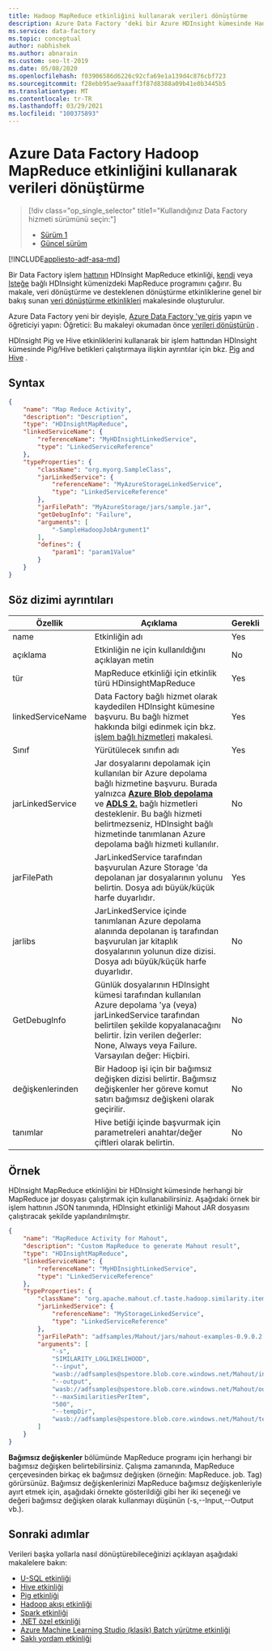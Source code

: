 ```yaml
---
title: Hadoop MapReduce etkinliğini kullanarak verileri dönüştürme
description: Azure Data Factory 'deki bir Azure HDInsight kümesinde Hadoop MapReduce programlarını çalıştırarak verileri nasıl işleyebileceğinizi öğrenin.
ms.service: data-factory
ms.topic: conceptual
author: nabhishek
ms.author: abnarain
ms.custom: seo-lt-2019
ms.date: 05/08/2020
ms.openlocfilehash: f03906586d6226c92cfa69e1a139d4c876cbf723
ms.sourcegitcommit: f28ebb95ae9aaaff3f87d8388a09b41e0b3445b5
ms.translationtype: MT
ms.contentlocale: tr-TR
ms.lasthandoff: 03/29/2021
ms.locfileid: "100375893"
---
```

# <a name="transform-data-using-hadoop-mapreduce-activity-in-azure-data-factory"></a>Azure Data Factory Hadoop MapReduce etkinliğini kullanarak verileri dönüştürme

> [!div class="op_single_selector" title1="Kullandığınız Data Factory hizmeti sürümünü seçin:"]
> * [Sürüm 1](v1/data-factory-map-reduce.md)
> * [Güncel sürüm](transform-data-using-hadoop-map-reduce.md)

[!INCLUDE[appliesto-adf-asa-md](includes/appliesto-adf-asa-md.md)]

Bir Data Factory işlem [hattının](concepts-pipelines-activities.md) HDInsight MapReduce etkinliği, [kendi](compute-linked-services.md#azure-hdinsight-linked-service) veya [Isteğe](compute-linked-services.md#azure-hdinsight-on-demand-linked-service) bağlı HDInsight kümenizdeki MapReduce programını çağırır. Bu makale, veri dönüştürme ve desteklenen dönüştürme etkinliklerine genel bir bakış sunan [veri dönüştürme etkinlikleri](transform-data.md) makalesinde oluşturulur.

Azure Data Factory yeni bir deyişle, [Azure Data Factory 'ye giriş](introduction.md) yapın ve öğreticiyi yapın: Öğretici: Bu makaleyi okumadan önce [verileri dönüştürün](tutorial-transform-data-spark-powershell.md) .

HDInsight Pig ve Hive etkinliklerini kullanarak bir işlem hattından HDInsight kümesinde Pig/Hive betikleri çalıştırmaya ilişkin ayrıntılar için bkz. [Pig](transform-data-using-hadoop-pig.md) and [Hive](transform-data-using-hadoop-hive.md) .

## <a name="syntax"></a>Syntax

```json
{
    "name": "Map Reduce Activity",
    "description": "Description",
    "type": "HDInsightMapReduce",
    "linkedServiceName": {
        "referenceName": "MyHDInsightLinkedService",
        "type": "LinkedServiceReference"
    },
    "typeProperties": {
        "className": "org.myorg.SampleClass",
        "jarLinkedService": {
            "referenceName": "MyAzureStorageLinkedService",
            "type": "LinkedServiceReference"
        },
        "jarFilePath": "MyAzureStorage/jars/sample.jar",
        "getDebugInfo": "Failure",
        "arguments": [
            "-SampleHadoopJobArgument1"
        ],
        "defines": {
            "param1": "param1Value"
        }
    }
}
```

## <a name="syntax-details"></a>Söz dizimi ayrıntıları

| Özellik          | Açıklama                              | Gerekli |
| ----------------- | ---------------------------------------- | -------- |
| name              | Etkinliğin adı                     | Yes      |
| açıklama       | Etkinliğin ne için kullanıldığını açıklayan metin | No       |
| tür              | MapReduce etkinliği için etkinlik türü HDinsightMapReduce | Yes      |
| linkedServiceName | Data Factory bağlı hizmet olarak kaydedilen HDInsight kümesine başvuru. Bu bağlı hizmet hakkında bilgi edinmek için bkz. [işlem bağlı hizmetleri](compute-linked-services.md) makalesi. | Yes      |
| Sınıf         | Yürütülecek sınıfın adı         | Yes      |
| jarLinkedService  | Jar dosyalarını depolamak için kullanılan bir Azure depolama bağlı hizmetine başvuru. Burada yalnızca **[Azure Blob depolama](./connector-azure-blob-storage.md)** ve **[ADLS 2.](./connector-azure-data-lake-storage.md)** bağlı hizmetleri desteklenir. Bu bağlı hizmeti belirtmezseniz, HDInsight bağlı hizmetinde tanımlanan Azure depolama bağlı hizmeti kullanılır. | No       |
| jarFilePath       | JarLinkedService tarafından başvurulan Azure Storage 'da depolanan jar dosyalarının yolunu belirtin. Dosya adı büyük/küçük harfe duyarlıdır. | Yes      |
| jarlibs           | JarLinkedService içinde tanımlanan Azure depolama alanında depolanan iş tarafından başvurulan jar kitaplık dosyalarının yolunun dize dizisi. Dosya adı büyük/küçük harfe duyarlıdır. | No       |
| GetDebugInfo      | Günlük dosyalarının HDInsight kümesi tarafından kullanılan Azure depolama 'ya (veya) jarLinkedService tarafından belirtilen şekilde kopyalanacağını belirtir. İzin verilen değerler: None, Always veya Failure. Varsayılan değer: Hiçbiri. | No       |
| değişkenlerinden         | Bir Hadoop işi için bir bağımsız değişken dizisi belirtir. Bağımsız değişkenler her göreve komut satırı bağımsız değişkeni olarak geçirilir. | No       |
| tanımlar           | Hive betiği içinde başvurmak için parametreleri anahtar/değer çiftleri olarak belirtin. | No       |



## <a name="example"></a>Örnek
HDInsight MapReduce etkinliğini bir HDInsight kümesinde herhangi bir MapReduce jar dosyası çalıştırmak için kullanabilirsiniz. Aşağıdaki örnek bir işlem hattının JSON tanımında, HDInsight etkinliği Mahout JAR dosyasını çalıştıracak şekilde yapılandırılmıştır.

```json
{
    "name": "MapReduce Activity for Mahout",
    "description": "Custom MapReduce to generate Mahout result",
    "type": "HDInsightMapReduce",
    "linkedServiceName": {
        "referenceName": "MyHDInsightLinkedService",
        "type": "LinkedServiceReference"
    },
    "typeProperties": {
        "className": "org.apache.mahout.cf.taste.hadoop.similarity.item.ItemSimilarityJob",
        "jarLinkedService": {
            "referenceName": "MyStorageLinkedService",
            "type": "LinkedServiceReference"
        },
        "jarFilePath": "adfsamples/Mahout/jars/mahout-examples-0.9.0.2.2.7.1-34.jar",
        "arguments": [
            "-s",
            "SIMILARITY_LOGLIKELIHOOD",
            "--input",
            "wasb://adfsamples@spestore.blob.core.windows.net/Mahout/input",
            "--output",
            "wasb://adfsamples@spestore.blob.core.windows.net/Mahout/output/",
            "--maxSimilaritiesPerItem",
            "500",
            "--tempDir",
            "wasb://adfsamples@spestore.blob.core.windows.net/Mahout/temp/mahout"
        ]
    }
}
```
**Bağımsız değişkenler** bölümünde MapReduce programı için herhangi bir bağımsız değişken belirtebilirsiniz. Çalışma zamanında, MapReduce çerçevesinden birkaç ek bağımsız değişken (örneğin: MapReduce. job. Tag) görürsünüz. Bağımsız değişkenlerinizi MapReduce bağımsız değişkenleriyle ayırt etmek için, aşağıdaki örnekte gösterildiği gibi her iki seçeneği ve değeri bağımsız değişken olarak kullanmayı düşünün (-s,--Input,--Output vb.).

## <a name="next-steps"></a>Sonraki adımlar
Verileri başka yollarla nasıl dönüştürebileceğinizi açıklayan aşağıdaki makalelere bakın:

* [U-SQL etkinliği](transform-data-using-data-lake-analytics.md)
* [Hive etkinliği](transform-data-using-hadoop-hive.md)
* [Pig etkinliği](transform-data-using-hadoop-pig.md)
* [Hadoop akışı etkinliği](transform-data-using-hadoop-streaming.md)
* [Spark etkinliği](transform-data-using-spark.md)
* [.NET özel etkinliği](transform-data-using-dotnet-custom-activity.md)
* [Azure Machine Learning Studio (klasik) Batch yürütme etkinliği](transform-data-using-machine-learning.md)
* [Saklı yordam etkinliği](transform-data-using-stored-procedure.md)